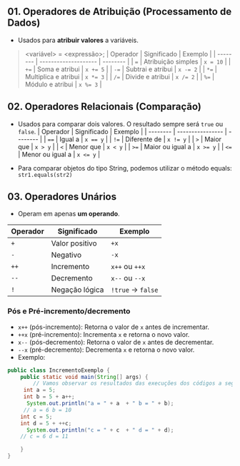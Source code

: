 ## 01. Operadores de Atribuição (Processamento de Dados)
- Usados para **atribuir valores** a variáveis.
> <variável> = <expressão>;
| Operador | Significado          | Exemplo  |
| -------- | -------------------- | -------- |
| `=`      | Atribuição simples   | `x = 10` |
| `+=`     | Soma e atribui       | `x += 5` |
| `-=`     | Subtrai e atribui    | `x -= 2` |
| `*=`     | Multiplica e atribui | `x *= 3` |
| `/=`     | Divide e atribui     | `x /= 2` |
| `%=`     | Módulo e atribui     | `x %= 3` |


## 02. Operadores Relacionais (Comparação)
- Usados para comparar dois valores. O resultado sempre será `true` ou `false`.
| Operador | Significado      | Exemplo  |
| -------- | ---------------- | -------- |
| `==`     | Igual a          | `x == y` |
| `!=`     | Diferente de     | `x != y` |
| `>`      | Maior que        | `x > y`  |
| `<`      | Menor que        | `x < y`  |
| `>=`     | Maior ou igual a | `x >= y` |
| `<=`     | Menor ou igual a | `x <= y` |

- Para comparar objetos do tipo String, podemos utilizar o método equals: ``str1.equals(str2)``

## 03. Operadores Unários
- Operam em apenas **um operando**.

| Operador | Significado    | Exemplo           |
| -------- | -------------- | ----------------- |
| `+`      | Valor positivo | `+x`              |
| `-`      | Negativo       | `-x`              |
| `++`     | Incremento     | `x++` ou `++x`    |
| `--`     | Decremento     | `x--` ou `--x`    |
| `!`      | Negação lógica | `!true` → `false` |

### Pós e Pré-incremento/decremento	
- `x++` (pós-incremento): Retorna o valor de `x` antes de incrementar.
- `++x` (pré-incremento): Incrementa `x` e retorna o novo valor.
- `x--` (pós-decremento): Retorna o valor de `x` antes de decrementar.
- `--x` (pré-decremento): Decrementa `x` e retorna o novo valor.
- Exemplo:

```java
public class IncrementoExemplo {
    public static void main(String[] args) {
        // Vamos observar os resultados das execuções dos códigos a seguir:
     int a = 5;
     int b = 5 + a++;
      System.out.println("a = " + a  + " b = " + b);
     // a = 6 b = 10
    int c = 5;
    int d = 5 + ++c;
      System.out.println("c = " + c  + " d = " + d);
    // c = 6 d = 11

    }
}

```
